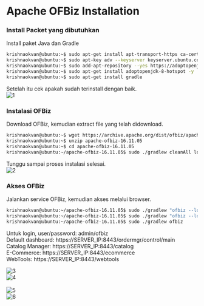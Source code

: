 # Apache OFBiz Installation

### Install Packet yang dibutuhkan
Install paket Java dan Gradle
```bash
krishnaokvan@ubuntu:~$ sudo apt-get install apt-transport-https ca-certificates wget dirmngr gnupg software-properties-common unzip -y
krishnaokvan@ubuntu:~$ sudo apt-key adv --keyserver keyserver.ubuntu.com --recv-keys 8AC3B29174885C03
krishnaokvan@ubuntu:~$ sudo add-apt-repository --yes https://adoptopenjdk.jfrog.io/adoptopenjdk/deb/
krishnaokvan@ubuntu:~$ sudo apt-get install adoptopenjdk-8-hotspot -y
krishnaokvan@ubuntu:~$ sudo apt-get install gradle
```

Setelah itu cek apakah sudah terinstall dengan baik.<br>
![1](gambar/instalasi/Installation_1.jpg)<br>

### Instalasi OFBiz
Download OFBiz, kemudian extract file yang telah didownload.
```bash
krishnaokvan@ubuntu:~$ wget https://archive.apache.org/dist/ofbiz/apache-ofbiz-16.11.05.zip
krishnaokvan@ubuntu:~$ unzip apache-ofbiz-16.11.05
krishnaokvan@ubuntu:~$ cd apache-ofbiz-16.11.05
krishnaokvan@ubuntu:~/apache-ofbiz-16.11.05$ sudo ./gradlew cleanAll loadDefault
```

Tunggu sampai proses instalasi selesai.<br>
![2](gambar/instalasi/Installation_2.jpg)<br>

### Akses OFBiz 
Jalankan service OFBiz, kemudian akses melalui browser. 
```bash
krishnaokvan@ubuntu:~/apache-ofbiz-16.11.05$ sudo ./gradlew "ofbiz --load-data readers=seed"
krishnaokvan@ubuntu:~/apache-ofbiz-16.11.05$ sudo ./gradlew "ofbiz --load-data readers=seed,seed-initial,ext"
krishnaokvan@ubuntu:~/apache-ofbiz-16.11.05$ sudo ./gradlew ofbiz
```

Untuk login, user/password: admin/ofbiz<br>
Default dashboard: https://SERVER_IP:8443/ordermgr/control/main<br>
Catalog Manager: https://SERVER_IP:8443/catalog<br>
E-Commerce: https://SERVER_IP:8443/ecommerce<br>
WebTools: https://SERVER_IP:8443/webtools<br>

![3](gambar/instalasi/AksesOfbiz_1.jpg)<br>
![4](gambar/instalasi/AksesOfbiz_2.jpg)<br><br>
![5](gambar/instalasi/AksesOfbiz_3.jpg)<br>
![6](gambar/instalasi/AksesOfbiz_4.jpg)<br>
